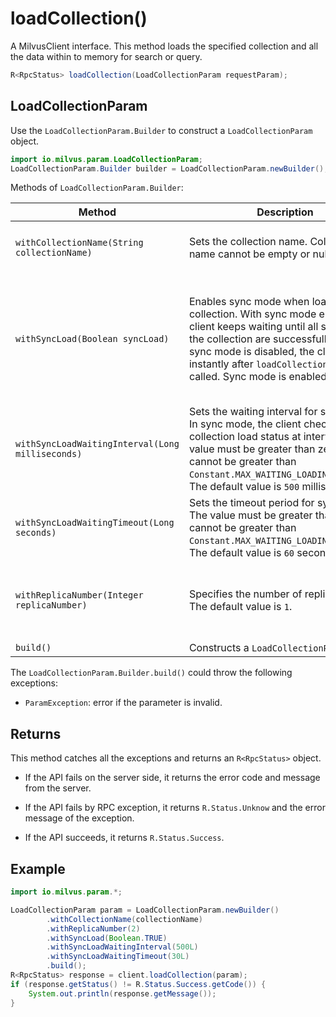 # loadCollection()

A MilvusClient interface. This method loads the specified collection and all the data within to memory for search or query.

```Java
R<RpcStatus> loadCollection(LoadCollectionParam requestParam);
```

## LoadCollectionParam

Use the `LoadCollectionParam.Builder` to construct a `LoadCollectionParam` object.

```Java
import io.milvus.param.LoadCollectionParam;
LoadCollectionParam.Builder builder = LoadCollectionParam.newBuilder();
```

Methods of `LoadCollectionParam.Builder`:

| Method                                           | Description                                                  | Parameters                                                   |
| ------------------------------------------------ | ------------------------------------------------------------ | ------------------------------------------------------------ |
| `withCollectionName(String collectionName)`      | Sets the collection name. Collection name cannot be empty or null. | `collectionName`: The name of the collection to load.        |
| `withSyncLoad(Boolean syncLoad)`                 | Enables sync mode when loading a collection. With sync mode enabled, the client keeps waiting until all segments of the collection are successfully loaded. If sync mode is disabled, the client returns instantly after `loadCollection()` is called. Sync mode is enabled by default. | `syncLoad`:A boolean value to indicate if sync mode is enabled. If the value is set to `True`, this means sync mode is enabled. |
| `withSyncLoadWaitingInterval(Long milliseconds)` | Sets the waiting interval for sync mode. In sync mode, the client checks the collection load status at intervals. The value must be greater than zero, and cannot be greater than `Constant.MAX_WAITING_LOADING_INTERVAL`. The default value is `500` milliseconds | `milliseconds`: The time interval in milliseconds for checking the data load status. |
| `withSyncLoadWaitingTimeout(Long seconds)`       | Sets the timeout period for sync mode. The value must be greater than zero and cannot be greater than `Constant.MAX_WAITING_LOADING_TIMEOUT`. The default value is `60` seconds. | `seconds`: A duration of time in seconds to wait till timeout. |
| `withReplicaNumber(Integer replicaNumber)`       | Specifies the number of replicas to load. The default value is `1`. | `replicaNumber`: The number of the replicas to load when loading a collection. |
| `build()`                                        | Constructs a `LoadCollectionParam` object                    | N/A                                                          |

The `LoadCollectionParam.Builder.build()` could throw the following exceptions:

- `ParamException`: error if the parameter is invalid.

## Returns

This method catches all the exceptions and returns an `R<RpcStatus>` object.

- If the API fails on the server side, it returns the error code and message from the server.

- If the API fails by RPC exception, it returns `R.Status.Unknow` and the error message of the exception.

- If the API succeeds, it returns `R.Status.Success`.

## Example

```Java
import io.milvus.param.*;

LoadCollectionParam param = LoadCollectionParam.newBuilder()
        .withCollectionName(collectionName)
        .withReplicaNumber(2)
        .withSyncLoad(Boolean.TRUE)
        .withSyncLoadWaitingInterval(500L)
        .withSyncLoadWaitingTimeout(30L)
        .build();
R<RpcStatus> response = client.loadCollection(param);
if (response.getStatus() != R.Status.Success.getCode()) {
    System.out.println(response.getMessage());
}
```

